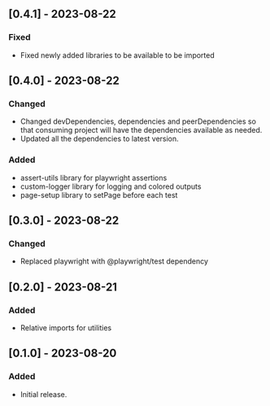 ## [0.4.1] - 2023-08-22

### Fixed

- Fixed newly added libraries to be available to be imported

## [0.4.0] - 2023-08-22

### Changed

- Changed devDependencies, dependencies and peerDependencies so that consuming project will have the dependencies available as needed.
- Updated all the dependencies to latest version.

### Added

- assert-utils library for playwright assertions
- custom-logger library for logging and colored outputs
- page-setup library to setPage before each test

## [0.3.0] - 2023-08-22

### Changed

- Replaced playwright with @playwright/test dependency

## [0.2.0] - 2023-08-21

### Added

- Relative imports for utilities

## [0.1.0] - 2023-08-20

### Added

- Initial release.
